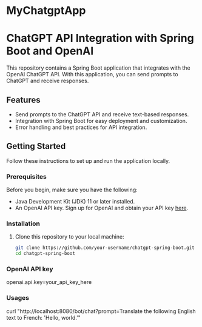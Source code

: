 # MyChatgptApp
# ChatGPT API Integration with Spring Boot and OpenAI

This repository contains a Spring Boot application that integrates with the OpenAI ChatGPT API. With this application, you can send prompts to ChatGPT and receive responses.

## Features

- Send prompts to the ChatGPT API and receive text-based responses.
- Integration with Spring Boot for easy deployment and customization.
- Error handling and best practices for API integration.

## Getting Started

Follow these instructions to set up and run the application locally.

### Prerequisites

Before you begin, make sure you have the following:

- Java Development Kit (JDK) 11 or later installed.
- An OpenAI API key. Sign up for OpenAI and obtain your API key [here](https://beta.openai.com/signup/).

### Installation

1. Clone this repository to your local machine:

   ```bash
   git clone https://github.com/your-username/chatgpt-spring-boot.git
   cd chatgpt-spring-boot

### OpenAI API key
openai.api.key=your_api_key_here

### Usages
curl "http://localhost:8080/bot/chat?prompt=Translate the following English text to French: 'Hello, world.'"

